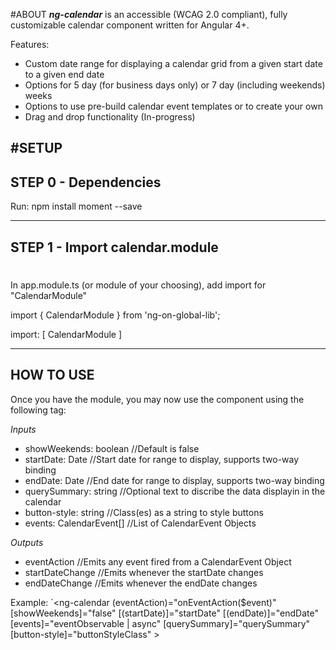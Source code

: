 #ABOUT
***ng-calendar*** is an accessible (WCAG 2.0 compliant), fully customizable calendar component written for Angular 4+. 

Features: 

- Custom date range for displaying a calendar grid from a given start date to a given end date
- Options for 5 day (for business days only) or 7 day (including weekends) weeks
- Options to use pre-build calendar event templates or to create your own 
- Drag and drop functionality (In-progress)


#SETUP
-------------------------
**STEP 0 - Dependencies**
-------------------------

Run: npm install moment --save

 
-------------------------
**STEP 1 - Import calendar.module**
-------------------------
#
In app.module.ts (or module of your choosing), add import for "CalendarModule" 

import { CalendarModule } from 'ng-on-global-lib';

import: [
    CalendarModule
]


-------------------------
**HOW TO USE**
-------------------------

Once you have the module, you may now use the component using the following tag: 
<ng-calendar></ng-calendar>

*Inputs*

- showWeekends: boolean       //Default is false
- startDate: Date             //Start date for range to display, supports two-way binding
- endDate: Date               //End date for range to display, supports two-way binding
- querySummary: string        //Optional text to discribe the data displayin in the calendar
- button-style: string        //Class(es) as a string to style buttons
- events: CalendarEvent[]     //List of CalendarEvent Objects


*Outputs*

- eventAction                 //Emits any event fired from a CalendarEvent Object
- startDateChange             //Emits whenever the startDate changes
- endDateChange               //Emits whenever the endDate changes



Example:
 `<ng-calendar 
    (eventAction)="onEventAction($event)" 
    [showWeekends]="false" 
    [(startDate)]="startDate"
    [(endDate)]="endDate" 
    [events]="eventObservable | async" 
    [querySummary]="querySummary" 
    [button-style]="buttonStyleClass"
    ></ng-calendar>

